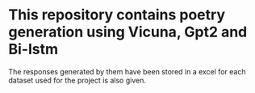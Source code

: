 # This repository contains poetry generation using Vicuna, Gpt2 and Bi-lstm
The responses generated by them have been stored in a excel for each
dataset used for the project is  also given.
